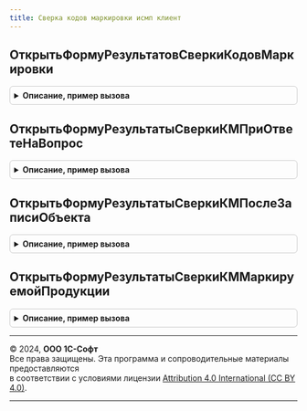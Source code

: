 ```yaml
---
title: Сверка кодов маркировки исмп клиент
---
```



## ОткрытьФормуРезультатовСверкиКодовМаркировки
<details style="margin: 1em 0; padding: 0.5em; border: 1px solid #ccc; border-radius: 6px;">

<summary style="font-weight: bold; cursor: pointer;">Описание, пример вызова</summary>

```bsl

// Открывает форму результаты сверки по кодам маркировки.
//
// Параметры:
// 	Форма - ФормаКлиентскогоПриложения - Источник события
// 	ДополнительныеПараметры - Структура - содержит даннные для отбора по номенклатуре, если форма открывается для выбранной строки товары.
//   * ДанныеВыбораПоМаркируемойПродукции - Структура.
//     ** Номенклатура - ОпределяемыйТип.Номенклатура - Номенклатура.
//     ** Характеристика - ОпределяемыйТип.ХарактеристикаНоменклатуры - Характеристика.
//     ** Представление - Строка - представление номенклатуры.
//   * СохраненВыборПоМаркируемойПродукции - Булево - истина, если требуется установить отбор по переданным данным выбора.
//
Процедура ОткрытьФормуРезультатовСверкиКодовМаркировки(Форма, ДополнительныеПараметры = Неопределено) Экспорт
```

Пример вызова
```bsl
СверкаКодовМаркировкиИСМПКлиент.ОткрытьФормуРезультатовСверкиКодовМаркировки(Форма, ДополнительныеПараметры);
```
</details>

## ОткрытьФормуРезультатыСверкиКМПриОтветеНаВопрос
<details style="margin: 1em 0; padding: 0.5em; border: 1px solid #ccc; border-radius: 6px;">

<summary style="font-weight: bold; cursor: pointer;">Описание, пример вызова</summary>

```bsl

// Записывает документ и продолжает открытие формы результаты сверки по кодам маркировки после ответа на вопрос о модифицированности формы
//
// Параметры:
//  РезультатВопроса - КодВозвратаДиалога - Результат ответа на вопрос.
//  ДополнительныеПараметры - Структура:
//   * Форма - ФормаКлиентскогоПриложения - Источник события.
//   * ПараметрыОткрытияФормыСверки - Структура - подготовленные параметры открытия формы сверки. (См. ПараметрыОткрытияФормыСверки).
//
Процедура ОткрытьФормуРезультатыСверкиКМПриОтветеНаВопрос(РезультатВопроса, ДополнительныеПараметры) Экспорт
```

Пример вызова
```bsl
СверкаКодовМаркировкиИСМПКлиент.ОткрытьФормуРезультатыСверкиКМПриОтветеНаВопрос(РезультатВопроса, ДополнительныеПараметры) 
```
</details>

## ОткрытьФормуРезультатыСверкиКМПослеЗаписиОбъекта
<details style="margin: 1em 0; padding: 0.5em; border: 1px solid #ccc; border-radius: 6px;">

<summary style="font-weight: bold; cursor: pointer;">Описание, пример вызова</summary>

```bsl

// Открывает форму результаты сверки по кодам маркировки после записи документа.
//
// Параметры:
//  РезультатЗаписи - Булево - Истина, если запись документа выполнена без ошибок.
//  ДополнительныеПараметры - Структура:
//   * Форма - ФормаКлиентскогоПриложения - Источник события.
//   * ПараметрыОткрытияФормыСверки - Структура - подготовленные параметры открытия формы сверки. (См. ПараметрыОткрытияФормыСверки).
//
Процедура ОткрытьФормуРезультатыСверкиКМПослеЗаписиОбъекта(РезультатЗаписи, ДополнительныеПараметры) Экспорт
```

Пример вызова
```bsl
СверкаКодовМаркировкиИСМПКлиент.ОткрытьФормуРезультатыСверкиКМПослеЗаписиОбъекта(РезультатЗаписи, ДополнительныеПараметры) 
```
</details>

## ОткрытьФормуРезультатыСверкиКММаркируемойПродукции
<details style="margin: 1em 0; padding: 0.5em; border: 1px solid #ccc; border-radius: 6px;">

<summary style="font-weight: bold; cursor: pointer;">Описание, пример вызова</summary>

```bsl

// Предназначена для открытия формы результаты сверки по кодам маркировки.
//
// Параметры:
//   * Форма - ФормаКлиентскогоПриложения - форма прикладного документа или общая форма, в который встраивается функциональность библиотеки ГосИС.
//   * ПараметрыОткрытияФормыСверки - Структура - (См. ПараметрыОткрытияФормыСверкиИПодбора).
//
Процедура ОткрытьФормуРезультатыСверкиКММаркируемойПродукции(Форма, Знач ПараметрыОткрытияФормыСверки) Экспорт
```

Пример вызова
```bsl
СверкаКодовМаркировкиИСМПКлиент.ОткрытьФормуРезультатыСверкиКММаркируемойПродукции(Форма, ПараметрыОткрытияФормыСверки) 
```
</details>

---

© 2024, **ООО 1С-Софт**  
Все права защищены. Эта программа и сопроводительные материалы предоставляются  
в соответствии с условиями лицензии [Attribution 4.0 International (CC BY 4.0)](https://creativecommons.org/licenses/by/4.0/legalcode).

---
